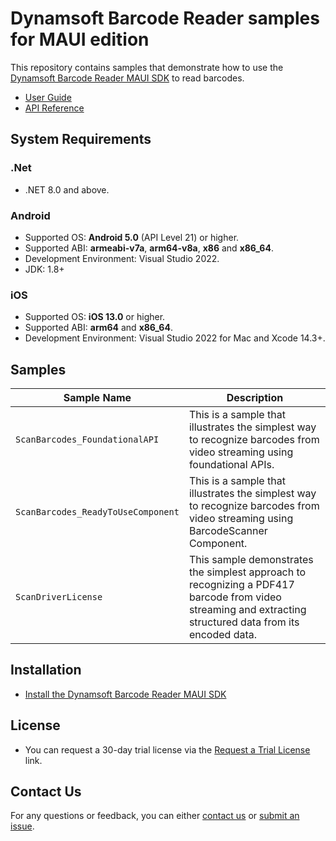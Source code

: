 # Dynamsoft Barcode Reader samples for MAUI edition

This repository contains samples that demonstrate how to use the [Dynamsoft Barcode Reader MAUI SDK](https://www.dynamsoft.com/barcode-reader/docs/mobile/programming/maui/) to read barcodes.

- [User Guide](https://www.dynamsoft.com/barcode-reader/docs/mobile/programming/maui/user-guide.html?product=dcv&lang=maui)
- [API Reference](https://www.dynamsoft.com/barcode-reader/docs/mobile/programming/maui/api-reference/?product=dcv&lang=maui)
  
## System Requirements

### .Net

- .NET 8.0 and above.

### Android

- Supported OS: **Android 5.0** (API Level 21) or higher.
- Supported ABI: **armeabi-v7a**, **arm64-v8a**, **x86** and **x86_64**.
- Development Environment: Visual Studio 2022.
- JDK: 1.8+

### iOS

- Supported OS: **iOS 13.0** or higher.
- Supported ABI: **arm64** and **x86_64**.
- Development Environment: Visual Studio 2022 for Mac and Xcode 14.3+.

## Samples

| Sample Name | Description |
| ----------- | ----------- |
| `ScanBarcodes_FoundationalAPI` | This is a sample that illustrates the simplest way to recognize barcodes from video streaming using foundational APIs. |
| `ScanBarcodes_ReadyToUseComponent` | This is a sample that illustrates the simplest way to recognize barcodes from video streaming using BarcodeScanner Component. |
| `ScanDriverLicense` | This sample demonstrates the simplest approach to recognizing a PDF417 barcode from video streaming and extracting structured data from its encoded data. |

## Installation

- [Install the Dynamsoft Barcode Reader MAUI SDK](https://www.dynamsoft.com/barcode-reader/docs/mobile/programming/maui/user-guide.html#installation?product=dcv&lang=maui)

## License

- You can request a 30-day trial license via the [Request a Trial License](https://www.dynamsoft.com/customer/license/trialLicense?product=dbr&utm_source=samples&package=mobile) link.

## Contact Us

For any questions or feedback, you can either [contact us](https://www.dynamsoft.com/company/contact/) or [submit an issue](https://github.com/Dynamsoft/barcode-reader-maui-samples/issues/new).

